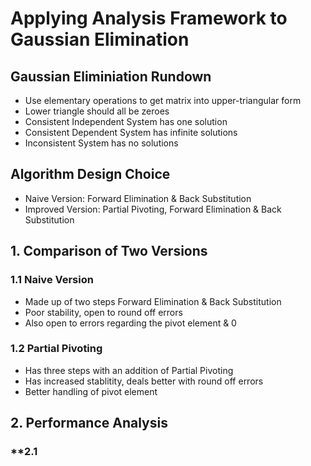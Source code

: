 # **Applying Analysis Framework to Gaussian Elimination**

## **Gaussian Eliminiation Rundown**
- Use elementary operations to get matrix into upper-triangular form
- Lower triangle should all be zeroes
- Consistent Independent System has one solution
- Consistent Dependent System has infinite solutions
- Inconsistent System has no solutions
  
## **Algorithm Design Choice**
- Naive Version: Forward Elimination & Back Substitution
- Improved Version: Partial Pivoting, Forward Elimination & Back Substitution
  
## **1. Comparison of Two Versions**

### **1.1 Naive Version**
- Made up of two steps Forward Elimination & Back Substitution
- Poor stability, open to round off errors
- Also open to errors regarding the pivot element & 0

### **1.2 Partial Pivoting**
- Has three steps with an addition of Partial Pivoting
- Has increased stablitity, deals better with round off errors
- Better handling of pivot element

## **2. Performance Analysis**

### **2.1 
